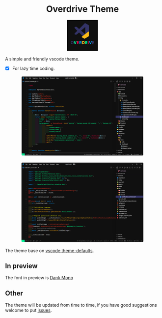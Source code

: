 <h1 align="center">Overdrive Theme</h1>
<p align="center">
  <img alt="icon" width="20%" src="/logo.png">
</p>

A simple and friendly vscode theme.

- [x] For lazy time coding.

<p align="center">
  <img alt="bear-theme-snap" width="80%" src="/overdrive-theme-1.png">
</p>

<p align="center">
  <img alt="bear-theme-snap-2" width="80%" src="/overdrive-theme-2.png">
</p>

The theme base on [vscode theme-defaults](https://github.com/Microsoft/vscode/tree/master/extensions/theme-defaults).

## In preview

The font in preview is [Dank Mono](https://dank.sh/)

## Other

The theme will be updated from time to time, if you have good suggestions welcome to put [issues](https://github.com/StenlyAndika/overdrive-theme/issues).
